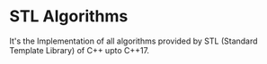 # STL Algorithms
It's the Implementation of all algorithms provided by STL (Standard Template Library) of C++ upto C++17.
